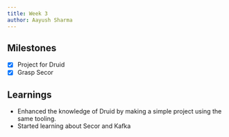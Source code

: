 ```yaml
---
title: Week 3
author: Aayush Sharma
---
```


## Milestones
- [X] Project for Druid
- [X] Grasp Secor

## Learnings
- Enhanced the knowledge of Druid by making a simple project using the same tooling.
- Started learning about Secor and Kafka
